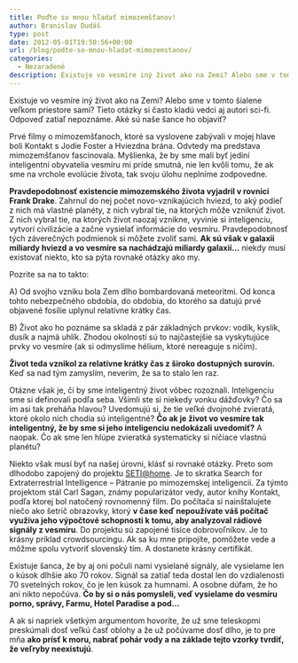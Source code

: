```yaml
---
title: Poďte so mnou hľadať mimozemšťanov!
author: Branislav Dudáš
type: post
date: 2012-05-01T19:50:56+00:00
url: /blog/podte-so-mnou-hladat-mimozemstanov/
categories:
  - Nezaradené
description: Existuje vo vesmíre iný život ako na Zemi? Alebo sme v tomto šialene veľkom priestore sami? Tieto otázky si často kladú vedci aj autori sci-fi. Odpoveď zatiaľ nepoznáme. Aké sú naše šance ho objaviť?
---
```

Existuje vo vesmíre iný život ako na Zemi? Alebo sme v tomto šialene veľkom priestore sami? Tieto otázky si často kladú vedci aj autori sci-fi. Odpoveď zatiaľ nepoznáme. Aké sú naše šance ho objaviť?

Prvé filmy o mimozemšťanoch, ktoré sa vyslovene zabývali v mojej hlave boli Kontakt s Jodie Foster a Hviezdna brána. Odvtedy ma predstava mimozemšťanov fascinovala. Myšlienka, že by sme mali byť jediní inteligentní obyvatelia vesmíru mi príde smutná, nie len kvôli tomu, že ak sme na vrchole evolúcie života, tak svoju úlohu neplníme zodpovedne.

**Pravdepodobnosť existencie mimozemského života vyjadril v rovnici Frank Drake**. Zahrnul do nej počet novo-vznikajúcich hviezd, to aký podieľ z nich má vlastné planéty, z nich vybral tie, na ktorých môže vzniknúť život. Z nich vybral tie, na ktorých život naozaj vznikne, vyvinie si inteligenciu, vytvorí civilizácie a začne vysielať informácie do vesmíru. Pravdepodobnosť tých záverečných podmienok si môžete zvoliť sami. **Ak sú však v galaxii miliardy hviezd a vo vesmíre sa nachádzajú miliardy galaxií…** niekdy musí existovať niekto, kto sa pýta rovnaké otázky ako my.

Pozrite sa na to takto:

A) Od svojho vzniku bola Zem dlho bombardovaná meteoritmi. Od konca tohto nebezpečného obdobia, do obdobia, do ktorého sa datujú prvé objavené fosílie uplynul relatívne krátky čas.

B) Život ako ho poznáme sa skladá z pár základných prvkov: vodík, kyslík, dusík a najmä uhlík. Zhodou okolností sú to najčastejšie sa vyskytujúce prvky vo vesmíre (ak si odmyslíme hélium, ktoré nereaguje s ničím).

**Život teda vznikol za relatívne krátky čas z široko dostupných surovín.** Keď sa nad tým zamyslím, neverím, že sa to stalo len raz.

Otázne však je, či by sme inteligentný život vôbec rozoznali. Inteligenciu sme si definovali podľa seba. Všimli ste si niekedy vonku dážďovky? Čo sa im asi tak preháňa hlavou? Uvedomujú si, že tie veľké dvojnohé zvieratá, ktoré okolo nich chodia sú inteligentné? **Čo ak je život vo vesmíre tak inteligentný, že by sme si jeho inteligenciu nedokázali uvedomiť?** A naopak. Čo ak sme len hlúpe zvieratká systematicky si ničiace vlastnú planétu?

Niekto však musí byť na našej úrovni, klásť si rovnaké otázky. Preto som dlhodobo zapojený do projektu <a title="SETI@home" href="http://setiathome.berkeley.edu/index.php" target="_blank">SETI@home</a>. Je to skratka Search for Extraterrestrial Intelligence &#8211; Pátranie po mimozemskej inteligencii. Za týmto projektom stál Carl Sagan, známy popularizátor vedy, autor knihy Kontakt, podľa ktorej bol natočený rovnomenný film. Do počítača si nainštalujete niečo ako šetrič obrazovky, ktorý **v čase keď nepoužívate váš počítač využíva jeho výpočtové schopnosti k tomu, aby analyzoval rádiové signály z vesmíru**. Do projektu sú zapojené tisíce dobrovoľníkov. Je to krásny príklad crowdsourcingu. Ak sa ku mne pripojíte, pomôžete vede a môžme spolu vytvoriť slovenský tím. A dostanete krásny certifikát.

Existuje šanca, že by aj oni počuli nami vysielané signály, ale vysielame len o kúsok dlhšie ako 70 rokov. Signál sa zatiaľ teda dostal len do vzdialenosti 70 svetelných rokov, čo je len kúsok za humnami. A osobne dúfam, že ho ani nikto nepočúva. **Čo by si o nás pomysleli, veď vysielame do vesmíru porno, správy, Farmu, Hotel Paradise a pod…**

A ak si napriek všetkým argumentom hovoríte, že už sme teleskopmi preskúmali dosť veľkú časť oblohy a že už počúvame dosť dlho, je to pre mňa **ako prísť k moru, nabrať pohár vody a na základe tejto vzorky tvrdiť, že veľryby neexistujú**.